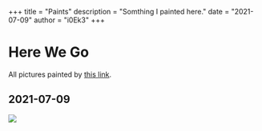 +++
title = "Paints"
description = "Somthing I painted here."
date = "2021-07-09"
author = "i0Ek3"
+++


# Here We Go

All pictures painted by [this link](https://david.li/paint/).

## 2021-07-09

![](https://cdn.jsdelivr.net/gh/i0Ek3/apichost@main/niter.top/20210709.3nmzn6jj5fuo.png)

